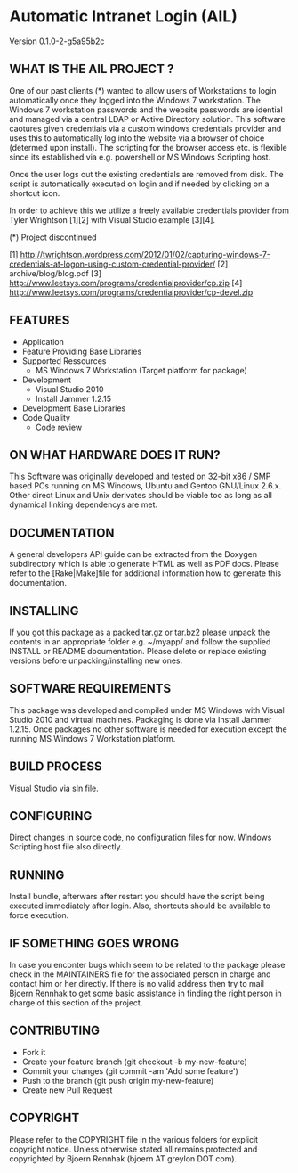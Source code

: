 # Automatic Intranet Login (AIL)
Version 0.1.0-2-g5a95b2c


## WHAT IS THE AIL PROJECT ?

One of our past clients (*) wanted to allow users of Workstations to login automatically once they
logged into the Windows 7 workstation. The Windows 7 workstation passwords and the website passwords
are idential and managed via a central LDAP or Active Directory solution. This software caotures
given credentials via a custom windows credentials provider and uses this to automatically log into
the website via a browser of choice (determed upon install). The scripting for the browser access
etc. is flexible since its established via e.g. powershell or MS Windows Scripting host.

Once the user logs out the existing credentials are removed from disk. The script is automatically executed
on login and if needed by clicking on a shortcut icon.

In order to achieve this we utilize a freely available credentials provider from Tyler Wrightson [1][2]
with Visual Studio example [3][4].

(*) Project discontinued


[1] http://twrightson.wordpress.com/2012/01/02/capturing-windows-7-credentials-at-logon-using-custom-credential-provider/
[2] archive/blog/blog.pdf
[3] http://www.leetsys.com/programs/credentialprovider/cp.zip
[4] http://www.leetsys.com/programs/credentialprovider/cp-devel.zip


## FEATURES

- Application
- Feature Providing Base Libraries
- Supported Ressources
  - MS Windows 7 Workstation (Target platform for package)
- Development
  - Visual Studio 2010
  - Install Jammer 1.2.15
- Development Base Libraries
- Code Quality
  - Code review


## ON WHAT HARDWARE DOES IT RUN?

This Software was originally developed and tested on 32-bit x86 / SMP based PCs running on MS
Windows, Ubuntu and Gentoo GNU/Linux 2.6.x. Other direct Linux and Unix derivates should be viable
too as long as all dynamical linking dependencys are met.


## DOCUMENTATION

A general developers API guide can be extracted from the Doxygen subdirectory which is able to
generate HTML as well as PDF docs. Please refer to the [Rake|Make]file for additional information
how to generate this documentation.


## INSTALLING

If you got this package as a packed tar.gz or tar.bz2 please unpack the contents in an appropriate
folder e.g. ~/myapp/ and follow the supplied INSTALL or README documentation. Please delete or
replace existing versions before unpacking/installing new ones.

## SOFTWARE REQUIREMENTS

This package was developed and compiled under MS Windows with Visual Studio 2010 and virtual
machines. Packaging is done via Install Jammer 1.2.15. Once packages no other software is needed
for execution except the running MS Windows 7 Workstation platform.


## BUILD PROCESS

Visual Studio via sln file.


## CONFIGURING

Direct changes in source code, no configuration files for now. Windows Scripting host file also
directly.


## RUNNING

Install bundle, afterwars after restart you should have the script being executed immediately after
login. Also, shortcuts should be available to force execution.


## IF SOMETHING GOES WRONG

In case you enconter bugs which seem to be related to the package please check in
the MAINTAINERS file for the associated person in charge and contact him or her directly. If
there is no valid address then try to mail Bjoern Rennhak <bjoern AT greylon DOT com> to get
some basic assistance in finding the right person in charge of this section of the project.


## CONTRIBUTING

- Fork it
- Create your feature branch (git checkout -b my-new-feature)
- Commit your changes (git commit -am 'Add some feature')
- Push to the branch (git push origin my-new-feature)
- Create new Pull Request

## COPYRIGHT

Please refer to the COPYRIGHT file in the various folders for explicit copyright notice.  Unless
otherwise stated all remains protected and copyrighted by Bjoern Rennhak (bjoern AT greylon DOT com).

